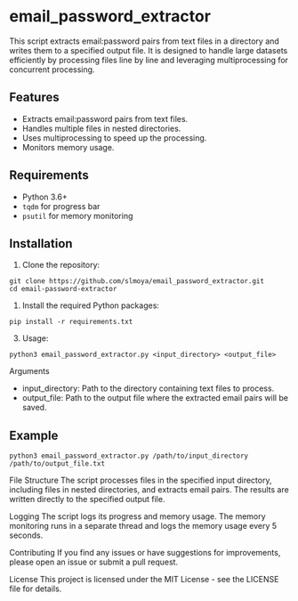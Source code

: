 # email_password_extractor

This script extracts email:password pairs from text files in a directory and writes them to a specified output file. It is designed to handle large datasets efficiently by processing files line by line and leveraging multiprocessing for concurrent processing.

## Features

- Extracts email:password pairs from text files.
- Handles multiple files in nested directories.
- Uses multiprocessing to speed up the processing.
- Monitors memory usage.

## Requirements

- Python 3.6+
- `tqdm` for progress bar
- `psutil` for memory monitoring

## Installation

1. Clone the repository:
```
git clone https://github.com/slmoya/email_password_extractor.git
cd email-password-extractor
```

1. Install the required Python packages:
```
pip install -r requirements.txt
```

3. Usage:
```
python3 email_password_extractor.py <input_directory> <output_file>
```

Arguments
- input_directory: Path to the directory containing text files to process.
- output_file: Path to the output file where the extracted email pairs will be saved.

## Example
```
python3 email_password_extractor.py /path/to/input_directory /path/to/output_file.txt

```

File Structure
The script processes files in the specified input directory, including files in nested directories, and extracts email
pairs. The results are written directly to the specified output file.

Logging
The script logs its progress and memory usage. The memory monitoring runs in a separate thread and logs the memory usage every 5 seconds.

Contributing
If you find any issues or have suggestions for improvements, please open an issue or submit a pull request.

License
This project is licensed under the MIT License - see the LICENSE file for details.
